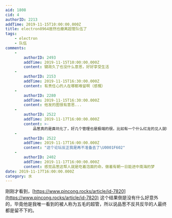 ```yaml
---
aid: 1808
cid: 4
authorID: 2213
addTime: 2019-11-15T10:00:00.000Z
title: electron8964居然也撤离超管队伍了
tags:
    - electron
    - 队伍
comments:
    -
        authorID: 2493
        addTime: 2019-11-15T10:00:00.000Z
        content: 键政久了也没什么意思，好好享受生活
    -
        authorID: 2153
        addTime: 2019-11-15T16:30:00.000Z
        content: 有责任心的人在哪都难留啊（感慨）
    -
        authorID: 2280
        addTime: 2019-11-15T16:30:00.000Z
        content: 他发的图很有意思...
    -
        authorID: 2522
        addTime: 2019-11-17T16:00:00.000Z
        content: >-
            品葱真的是粪坑化了，好几个管理也是极端的很，比如有一个什么红龙的见人就喷、素质还极差。那个论坛感觉已经没什么可看的东西了，活脱脱另一个极端的文字狱和一个在野的共党。
    -
        authorID: 2522
        addTime: 2019-11-17T16:00:00.000Z
        content: "这个论坛反正我是再不准备去了\U0001F602"
    -
        authorID: 2402
        addTime: 2019-11-17T16:00:00.000Z
        content: 感觉品葱这帮人就是吃着泡面的命，做着有朝一日能进中南海的梦
date: 2019-11-17T16:00:00.000Z
category: 水
---
```


刚刚才看到，[https://www.pincong.rocks/article/id-7820](https://www.pincong.rocks/article/id-7820) 这个结果倒是没有什么好意外的，毕竟他是我唯一看到的被人称为五毛的超管，所以说品葱不反共反华的人最终都是留不下的。
